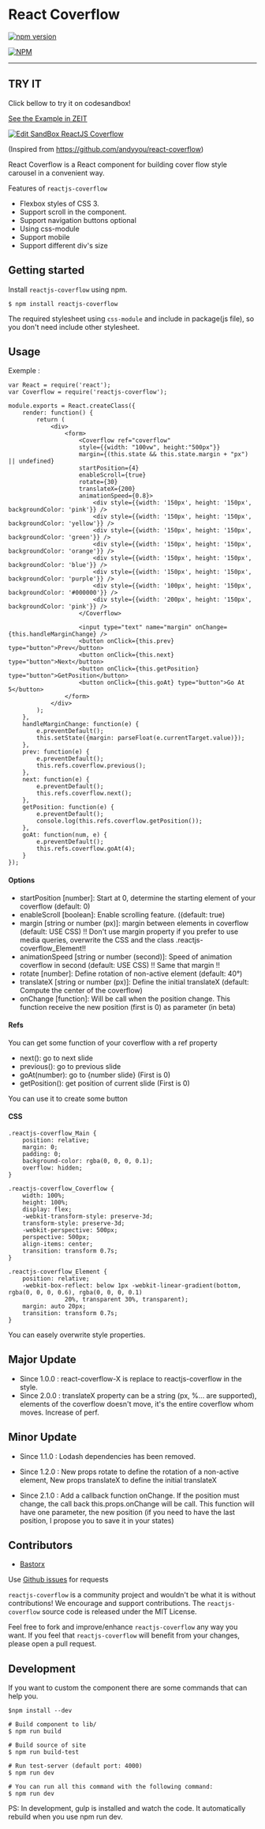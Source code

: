 # React Coverflow

[![npm version](https://badge.fury.io/js/reactjs-coverflow.svg)](http://badge.fury.io/js/reactjs-coverflow)

[![NPM](https://nodei.co/npm/reactjs-coverflow.png)](https://nodei.co/npm/reactjs-coverflow/)

---

## TRY IT

Click bellow to try it on codesandbox!

[See the Example in ZEIT](https://csb-4231pwz4p9-dniizhwghf.now.sh/)

[![Edit SandBox ReactJS Coverflow](https://codesandbox.io/static/img/play-codesandbox.svg)](https://codesandbox.io/s/4231pwz4p9?module=)

(Inspired from https://github.com/andyyou/react-coverflow)

React Coverflow is a React component for building cover flow style carousel in a
convenient way.

Features of `reactjs-coverflow`

* Flexbox styles of CSS 3.
* Support scroll in the component.
* Support navigation buttons optional
* Using css-module
* Support mobile
* Support different div's size

## Getting started

Install `reactjs-coverflow` using npm.

```
$ npm install reactjs-coverflow
```

The required stylesheet using `css-module` and include in package(js file), so
you don't need include other stylesheet.

## Usage

Exemple :

```
var React = require('react');
var Coverflow = require('reactjs-coverflow');

module.exports = React.createClass({
	render: function() {
		return (
			<div>
				<form>
					<Coverflow ref="coverflow"
					style={{width: "100vw", height:"500px"}}
					margin={(this.state && this.state.margin + "px") || undefined}
					startPosition={4}
					enableScroll={true}
					rotate={30}
					translateX={200}
					animationSpeed={0.8}>
					    <div style={{width: '150px', height: '150px', backgroundColor: 'pink'}} />
					    <div style={{width: '150px', height: '150px', backgroundColor: 'yellow'}} />
					    <div style={{width: '150px', height: '150px', backgroundColor: 'green'}} />
					    <div style={{width: '150px', height: '150px', backgroundColor: 'orange'}} />
					    <div style={{width: '150px', height: '150px', backgroundColor: 'blue'}} />
					    <div style={{width: '150px', height: '150px', backgroundColor: 'purple'}} />
					    <div style={{width: '100px', height: '150px', backgroundColor: '#000000'}} />
					    <div style={{width: '200px', height: '150px', backgroundColor: 'pink'}} />
					</Coverflow>

					<input type="text" name="margin" onChange={this.handleMarginChange} />
					<button onClick={this.prev} type="button">Prev</button>
					<button onClick={this.next} type="button">Next</button>
					<button onClick={this.getPosition} type="button">GetPosition</button>
					<button onClick={this.goAt} type="button">Go At 5</button>
				</form>
			</div>
		);
	},
	handleMarginChange: function(e) {
		e.preventDefault();
		this.setState({margin: parseFloat(e.currentTarget.value)});
	},
	prev: function(e) {
		e.preventDefault();
		this.refs.coverflow.previous();
	},
	next: function(e) {
		e.preventDefault();
		this.refs.coverflow.next();
	},
	getPosition: function(e) {
		e.preventDefault();
		console.log(this.refs.coverflow.getPosition());
	},
	goAt: function(num, e) {
		e.preventDefault();
		this.refs.coverflow.goAt(4);
	}
});
```

#### Options

* startPosition [number]: Start at 0, determine the starting element of your
	coverflow (default: 0)
* enableScroll [boolean]: Enable scrolling feature. ((default: true)
* margin [string or number (px)]: margin between elements in coverflow (default:
	USE CSS) !! Don't use margin property if you prefer to use media queries,
	overwrite the CSS and the class .reactjs-coverflow_Element!!
* animationSpeed [string or number (second)]: Speed of animation coverflow in
	second (default: USE CSS) !! Same that margin !!
* rotate [number]: Define rotation of non-active element (default: 40°)
* translateX [string or number (px)]: Define the initial translateX (default:
	Compute the center of the coverflow)
* onChange [function]: Will be call when the position change. This function
	receive the new position (first is 0) as parameter (in beta)

#### Refs

You can get some function of your coverflow with a ref property

* next(): go to next slide
* previous(): go to previous slide
* goAt(number): go to {number slide} (First is 0)
* getPosition(): get position of current slide (First is 0)

You can use it to create some button

#### CSS

```
.reactjs-coverflow_Main {
	position: relative;
	margin: 0;
	padding: 0;
	background-color: rgba(0, 0, 0, 0.1);
	overflow: hidden;
}

.reactjs-coverflow_Coverflow {
	width: 100%;
	height: 100%;
	display: flex;
	-webkit-transform-style: preserve-3d;
	transform-style: preserve-3d;
	-webkit-perspective: 500px;
	perspective: 500px;
	align-items: center;
	transition: transform 0.7s;
}

.reactjs-coverflow_Element {
	position: relative;
	-webkit-box-reflect: below 1px -webkit-linear-gradient(bottom, rgba(0, 0, 0, 0.6), rgba(0, 0, 0, 0.1)
				20%, transparent 30%, transparent);
	margin: auto 20px;
	transition: transform 0.7s;
}
```

You can easely overwrite style properties.

## Major Update

* Since 1.0.0 : react-coverflow-X is replace to reactjs-coverflow in the style.
* Since 2.0.0 : translateX property can be a string (px, %... are supported),
	elements of the coverflow doesn't move, it's the entire coverflow whom moves.
	Increase of perf.

## Minor Update

* Since 1.1.0 : Lodash dependencies has been removed.
* Since 1.2.0 : New props rotate to define the rotation of a non-active element,
	New props translateX to define the initial translateX

* Since 2.1.0 : Add a callback function onChange. If the position must change,
	the call back this.props.onChange will be call. This function will have one
	parameter, the new position (if you need to have the last position, I propose
	you to save it in your states)

## Contributors

* [Bastorx](https://github.com/Bastorx)

Use [Github issues](https://github.com/Bastorx/reactjs-coverflow/issues) for
requests

`reactjs-coverflow` is a community project and wouldn't be what it is without
contributions! We encourage and support contributions. The `reactjs-coverflow`
source code is released under the MIT License.

Feel free to fork and improve/enhance `reactjs-coverflow` any way you want. If
you feel that `reactjs-coverflow` will benefit from your changes, please open a
pull request.

## Development

If you want to custom the component there are some commands that can help you.

```
$npm install --dev
```

```
# Build component to lib/
$ npm run build

# Build source of site
$ npm run build-test

# Run test-server (default port: 4000)
$ npm run dev

# You can run all this command with the following command:
$ npm run dev
```

PS: In development, gulp is installed and watch the code. It automatically
rebuild when you use npm run dev.

